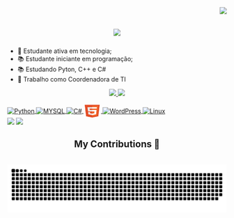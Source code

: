<img align="right" src="https://visitor-badge.laobi.icu/badge?page_id=salesp07.salesp07" />

<h1 align="center">
    <img src="https://readme-typing-svg.herokuapp.com/?font=Righteous&size=35&center=true&vCenter=true&width=500&height=70&duration=4000&lines=+Oiê,+eu+me+chamo+Pamella+Barros!+👋+;" />
</h1>


- 🌱 Estudante ativa em tecnologia;
- 📚 Estudante iniciante em programação;
- 📚 Estudando Pyton, C++ e C# 
- 🔭 Trabalho como Coordenadora de TI


<div align="center">
  <a href="https://github.com/PamellaRB">
  <img height="180em" src="https://github-readme-stats.vercel.app/api?username=PamellaRB&show_icons=true&theme=dark&include_all_commits=true&count_private=true"/>
  <img height="180em" src="https://github-readme-stats.vercel.app/api/top-langs/?username=PamellaRB&layout=compact&langs_count=7&theme=dark"/>
</div>
<div style="display: inline_block"><br>
	<img align="center" alt="Python" height="30" width="40" src="https://icongr.am/devicon/python-original.svg?size=128&color=currentColor">
	<img align="center" alt="MYSQL" height="30" width="40" src="https://icongr.am/devicon/mysql-original.svg?size=128&color=currentColor">
	<img align="center" alt="C#" height="30" width="40" src="https://icongr.am/devicon/csharp-original.svg?size=128&color=currentColor">
	<img align="center" alt="HTML" height="30" width="40" src="https://raw.githubusercontent.com/devicons/devicon/master/icons/html5/html5-original.svg">
	<img align="center" alt="WordPress" height="30" width="40" src="https://icongr.am/devicon/wordpress-plain.svg?size=128&color=currentColor">
	<img align="center" alt="Linux" height="30" width="40" src="https://icongr.am/devicon/linux-original.svg?size=128&color=currentColor">

</div>
  
  <div> 
    <a href="https://www.linkedin.com/in/pamella-ribeiro-de-barros-4124a8125/" target="_blank"><img src="https://img.shields.io/badge/-LinkedIn-%230077B5?style=for-the-badge&logo=linkedin&logoColor=white" target="_blank"></a> 
   <a href="mailto:pamellabarros.adm@gmail.com"><img src="https://img.shields.io/badge/Gmail-333333?style=for-the-badge&logo=gmail&logoColor=red" />
  </a>
 
</div>

<div align="center">
  <h2>My Contributions 🐍</h2>
  <br>
  <img alt="snake eating my contributions" src="https://raw.githubusercontent.com/salesp07/salesp07/output/github-contribution-grid-snake.svg" />
  
  <br/><br/><br/>
</div>

